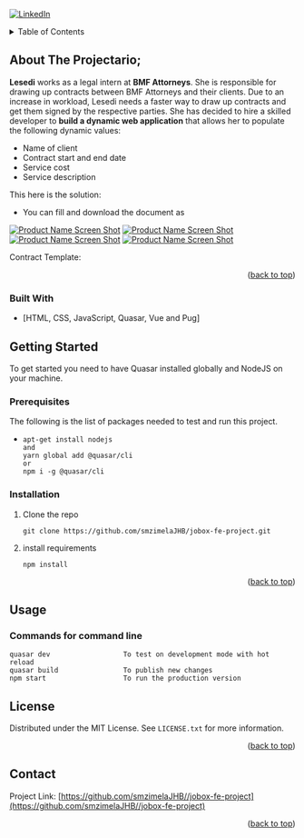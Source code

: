 <div id="top"></div>
<!--
***
-->

<!-- PROJECT SHIELDS -->
[![LinkedIn][linkedin-shield]][linkedin-url]


<!-- TABLE OF CONTENTS -->
<details>
  <summary>Table of Contents</summary>
  <ol>
    <li>
      <a href="#about-the-project">About The Project</a>
      <ul>
        <li><a href="#built-with">Built With</a></li>
      </ul>
    </li>
    <li>
      <a href="#getting-started">Getting Started</a>
      <ul>
        <li><a href="#prerequisites">Prerequisites</a></li>
        <li><a href="#installation">Installation</a></li>
      </ul>
    </li>
    <li><a href="#usage">Usage</a></li>
    <li><a href="#license">License</a></li>
    <li><a href="#contact">Contact</a></li>
  </ol>
</details>



<!-- ABOUT THE PROJECT -->
## About The Projectario;

**Lesedi** works as a legal intern at **BMF Attorneys**. She is responsible for drawing up contracts between BMF
Attorneys and their clients. Due to an increase in workload, Lesedi needs a faster way to draw up contracts and
get them signed by the respective parties. She has decided to hire a skilled developer to **build a dynamic web application**
that allows her to populate the following dynamic values:

- Name of client
- Contract start and end date
- Service cost
- Service description

This here is the solution:
  * You can fill and download the document as


[![Product Name Screen Shot][product-screenshot]](https://example.com)
[![Product Name Screen Shot][product-screenshot2]](https://example.com)
[![Product Name Screen Shot][product-screenshot3]](https://example.com)
[![Product Name Screen Shot][product-screenshot4]](https://example.com)

Contract Template:

<p align="right">(<a href="#top">back to top</a>)</p>



### Built With

* [HTML, CSS, JavaScript, Quasar, Vue and Pug]

<!-- GETTING STARTED -->
## Getting Started

To get started you need to have Quasar installed globally and NodeJS on your machine.

### Prerequisites

The following is the list of packages needed to test and run this project.
* ```
  apt-get install nodejs
  and
  yarn global add @quasar/cli
  or
  npm i -g @quasar/cli
  ```

### Installation


1. Clone the repo
   ```
   git clone https://github.com/smzimelaJHB/jobox-fe-project.git
   ```
2. install requirements
   ```
   npm install
   ```

<p align="right">(<a href="#top">back to top</a>)</p>



<!-- USAGE EXAMPLES -->
## Usage

### Commands for command line

    quasar dev                  To test on development mode with hot reload
    quasar build                To publish new changes
    npm start                   To run the production version

<!-- LICENSE -->
## License

Distributed under the MIT License. See `LICENSE.txt` for more information.

<p align="right">(<a href="#top">back to top</a>)</p>


<!-- CONTACT -->
## Contact

Project Link: [https://github.com/smzimelaJHB//jobox-fe-project](https://github.com/smzimelaJHB//jobox-fe-project)

<p align="right">(<a href="#top">back to top</a>)</p>

<!-- MARKDOWN LINKS & IMAGES -->
<!-- https://www.markdownguide.org/basic-syntax/#reference-style-links -->


[linkedin-shield]: https://img.shields.io/badge/-LinkedIn-black.svg?style=for-the-badge&logo=linkedin&colorB=555

[linkedin-url]: https://www.linkedin.com/in/siyabonga-mzimela-237507b6/

[product-screenshot]: images/main.png
[product-screenshot2]: images/terminal.png
[product-screenshot3]: images/page2.png
[product-screenshot4]: images/page3.png
